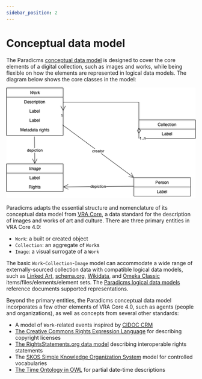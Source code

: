 ```yaml
---
sidebar_position: 2
---
```


# Conceptual data model

The Paradicms [conceptual data model](https://en.wikipedia.org/wiki/Conceptual_schema) is designed to cover the core elements of a digital collection, such as images and works, while being flexible on how the elements are represented in logical data models. The diagram below shows the core classes in the model:

<div class="text--center">

![Overview of the Paradicms conceptual data model](conceptual-data-model-classes.png)

</div>

Paradicms adapts the essential structure and nomenclature of its conceptual data model from [VRA Core](https://www.loc.gov/standards/vracore/), a data standard for the description of images and works of art and culture.  There are three primary entities in VRA Core 4.0:
* `Work`: a built or created object
* `Collection`: an aggregate of `Work`s 
* `Image`: a visual surrogate of a `Work`

The basic `Work`-`Collection`-`Image` model can accommodate a wide range of externally-sourced collection data with compatible logical data models, such as [Linked Art](https://linked.art/),
[schema.org](https://schema.org/), [Wikidata](https://wikidata.org/), and [Omeka Classic](https://omeka.org/classic/) items/files/elements/element sets. The [Paradicms logical data models](/docs/reference/logical-data-models) reference documents supported representations.

Beyond the primary entities, the Paradicms conceptual data model incorporates a few other elements of VRA Core 4.0, such as agents (people and organizations), as well as concepts from several other standards:

* A model of `Work`-related events inspired by [CIDOC CRM](https://www.cidoc-crm.org/)
* [The Creative Commons Rights Expression Language](https://creativecommons.org/ns) for describing copyright licenses
* [The RightsStatements.org data model](https://github.com/rightsstatements/data-model) describing interoperable rights statements
* The [SKOS Simple Knowledge Organization System](https://www.w3.org/2004/02/skos/) model for controlled vocabularies
* [The Time Ontology in OWL](https://www.w3.org/TR/owl-time/) for partial date-time descriptions
